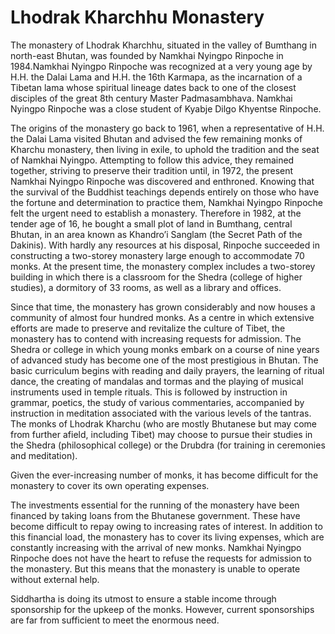 #  Lhodrak Kharchhu Monastery 

The monastery of Lhodrak Kharchhu, situated in the valley of Bumthang in north-east Bhutan, was founded by Namkhai Nyingpo Rinpoche in 1984.Namkhai Nyingpo Rinpoche was recognized at a very young age by H.H. the Dalai Lama and H.H. the 16th Karmapa, as the incarnation of a Tibetan lama whose spiritual lineage dates back to one of the closest disciples of the great 8th century Master Padmasambhava. Namkhai Nyingpo Rinpoche was a close student of Kyabje Dilgo Khyentse Rinpoche. 

The origins of the monastery go back to 1961, when a representative of H.H. the Dalai Lama visited Bhutan and advised the few remaining monks of Kharchu monastery, then living in exile, to uphold the tradition and the seat of Namkhai Nyingpo. Attempting to follow this advice, they remained together, striving to preserve their tradition until, in 1972, the present Namkhai Nyingpo Rinpoche was discovered and enthroned. Knowing that the survival of the Buddhist teachings depends entirely on those who have the fortune and determination to practice them, Namkhai Nyingpo Rinpoche felt the urgent need to establish a monastery. Therefore in 1982, at the tender age of 16, he bought a small plot of land in Bumthang, central Bhutan, in an area known as Khandro’i Sanglam (the Secret Path of the Dakinis). With hardly any resources at his disposal, Rinpoche succeeded in constructing a two-storey monastery large enough to accommodate 70 monks. At the present time, the monastery complex includes a two-storey building in which there is a classroom for the Shedra (college of higher studies), a dormitory of 33 rooms, as well as a library and offices. 

Since that time, the monastery has grown considerably and now houses a community of almost four hundred monks. As a centre in which extensive efforts are made to preserve and revitalize the culture of Tibet, the monastery has to contend with increasing requests for admission. The Shedra or college in which young monks embark on a course of nine years of advanced study has become one of the most prestigious in Bhutan. The basic curriculum begins with reading and daily prayers, the learning of ritual dance, the creating of mandalas and tormas and the playing of musical instruments used in temple rituals. This is followed by instruction in grammar, poetics, the study of various commentaries, accompanied by instruction in meditation associated with the various levels of the tantras. The monks of Lhodrak Kharchu (who are mostly Bhutanese but may come from further afield, including Tibet) may choose to pursue their studies in the Shedra (philosophical college) or the Drubdra (for training in ceremonies and meditation). 

Given the ever-increasing number of monks, it has become difficult for the monastery to cover its own operating expenses. 

The investments essential for the running of the monastery have been financed by taking loans from the Bhutanese government. These have become difficult to repay owing to increasing rates of interest. In addition to this financial load, the monastery has to cover its living expenses, which are constantly increasing with the arrival of new monks. Namkhai Nyingpo Rinpoche does not have the heart to refuse the requests for admission to the monastery. But this means that the monastery is unable to operate without external help. 

Siddhartha is doing its utmost to ensure a stable income through sponsorship for the upkeep of the monks. However, current sponsorships are far from sufficient to meet the enormous need. 
